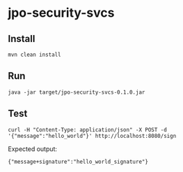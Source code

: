 # jpo-security-svcs

## Install

`mvn clean install`

## Run

`java -jar target/jpo-security-svcs-0.1.0.jar`

## Test

`curl -H "Content-Type: application/json" -X POST -d '{"message":"hello_world"}' http://localhost:8080/sign`

Expected output:

```{"message+signature":"hello_world_signature"}```
